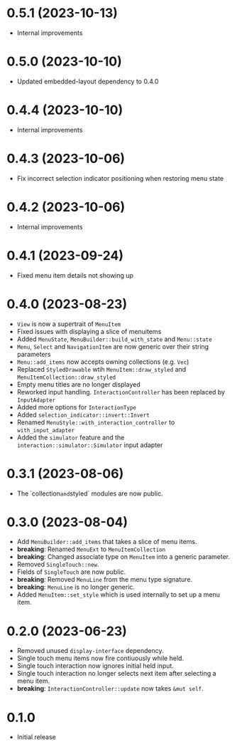 0.5.1 (2023-10-13)
==================

 - Internal improvements

0.5.0 (2023-10-10)
==================

 - Updated embedded-layout dependency to 0.4.0

0.4.4 (2023-10-10)
==================

 - Internal improvements

0.4.3 (2023-10-06)
==================

 - Fix incorrect selection indicator positioning when restoring menu state

0.4.2 (2023-10-06)
==================

 - Internal improvements

0.4.1 (2023-09-24)
==================

 - Fixed menu item details not showing up

0.4.0 (2023-08-23)
==================

 - `View` is now a supertrait of `MenuItem`
 - Fixed issues with displaying a slice of menuitems
 - Added `MenuState`, `MenuBuilder::build_with_state` and `Menu::state`
 - `Menu`, `Select` and `NavigationItem` are now generic over their string parameters
 - `Menu::add_items` now accepts owning collections (e.g. `Vec`)
 - Replaced `StyledDrawable` wtih `MenuItem::draw_styled` and `MenuItemCollection::draw_styled`
 - Empty menu titles are no longer displayed
 - Reworked input handling. `InteractionController` has been replaced by `InputAdapter`
 - Added more options for `InteractionType`
 - Added `selection_indicator::invert::Invert`
 - Renamed `MenuStyle::with_interaction_controller` to `with_input_adapter`
 - Added the `simulator` feature and the `interaction::simulator::Simulator` input adapter

0.3.1 (2023-08-06)
==================

 - The ˙collection` and `styled` modules are now public.

0.3.0 (2023-08-04)
==================

 - Add `MenuBuilder::add_items` that takes a slice of menu items.
 - **breaking**: Renamed `MenuExt` to `MenuItemCollection`
 - **breaking**: Changed associate type on `MenuItem` into a generic parameter.
 - Removed `SingleTouch::new`.
 - Fields of `SingleTouch` are now public.
 - **breaking**: Removed `MenuLine` from the menu type signature.
 - **breaking**: `MenuLine` is no longer generic.
 - Added `MenuItem::set_style` which is used internally to set up a menu item.

0.2.0 (2023-06-23)
==================

 - Removed unused `display-interface` dependency.
 - Single touch menu items now fire contiuously while held.
 - Single touch interaction now ignores initial held input.
 - Single touch interaction no longer selects next item after selecting a menu item.
 - **breaking**: `InteractionController::update` now takes `&mut self`.

0.1.0
=====

 - Initial release
